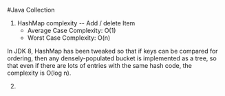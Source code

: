 #Java Collection

1. HashMap complexity
--
    Add / delete  Item 
    - Average Case Complexity: O(1)
    - Worst Case Complexity: O(n)
  
In JDK 8, HashMap has been tweaked so that if keys can be compared for ordering, then any densely-populated bucket is implemented as a tree, 
so that even if there are lots of entries with the same hash code, the complexity is O(log n).


2. 
